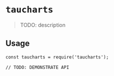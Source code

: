 # `taucharts`

> TODO: description

## Usage

```
const taucharts = require('taucharts');

// TODO: DEMONSTRATE API
```
